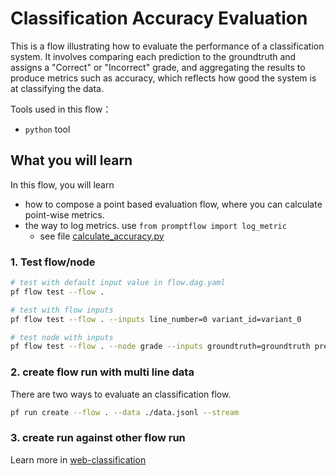 # Classification Accuracy Evaluation

This is a flow illustrating how to evaluate the performance of a classification system. It involves comparing each prediction to the groundtruth and assigns a "Correct" or "Incorrect" grade, and aggregating the results to produce metrics such as accuracy, which reflects how good the system is at classifying the data.

Tools used in this flow：
- `python` tool

## What you will learn

In this flow, you will learn
- how to compose a point based evaluation flow, where you can calculate point-wise metrics.
- the way to log metrics. use `from promptflow import log_metric`
    - see file [calculate_accuracy.py](calculate_accuracy.py)

### 1. Test flow/node

```bash
# test with default input value in flow.dag.yaml
pf flow test --flow .

# test with flow inputs
pf flow test --flow . --inputs line_number=0 variant_id=variant_0

# test node with inputs
pf flow test --flow . --node grade --inputs groundtruth=groundtruth prediction=prediction
```

### 2. create flow run with multi line data
There are two ways to evaluate an classification flow.

```bash
pf run create --flow . --data ./data.jsonl --stream
```

### 3. create run against other flow run

Learn more in [web-classification](../../standard/web-classification/README.md)

